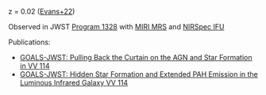 z = 0.02 ([Evans+22](../Literature/GOALS/VV114/Evans+22.md))

Observed in JWST [Program 1328](../Programs/Program%201328.md) with [MIRI MRS](../Instruments/MIRI%20MRS.md) and [NIRSpec IFU](../Instruments/NIRSpec%20IFU.md)

Publications:
- [GOALS-JWST: Pulling Back the Curtain on the AGN and Star Formation in VV 114](../Literature/GOALS/VV114/Rich+23.md)
- [GOALS-JWST: Hidden Star Formation and Extended PAH Emission in the Luminous Infrared Galaxy VV 114](../Literature/GOALS/VV114/Evans+22.md)
